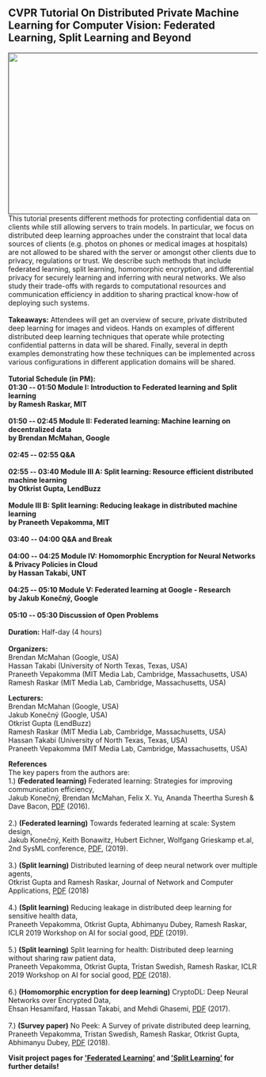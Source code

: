 ## CVPR Tutorial On Distributed Private Machine Learning for Computer Vision: Federated Learning, Split Learning and Beyond

<a href=""><img src="nopeekcvpr.github.io/title.png" align="left" height="325" width="600"> </a>

This tutorial presents different methods for protecting confidential data on clients
while still allowing servers to train models. In particular, we focus on distributed deep learning
approaches under the constraint that local data sources of clients (e.g. photos on phones or
medical images at hospitals) are not allowed to be shared with the server or amongst other
clients due to privacy, regulations or trust. We describe such methods that include federated
learning, split learning, homomorphic encryption, and differential privacy for securely learning
and inferring with neural networks. We also study their trade-offs with regards to computational
resources and communication efficiency in addition to sharing practical know-how of deploying
such systems. 
<br/><br/>
**Takeaways:** Attendees will get an overview of secure, private distributed deep learning for
images and videos. Hands on examples of different distributed deep learning techniques that
operate while protecting confidential patterns in data will be shared. Finally, several in depth
examples demonstrating how these techniques can be implemented across various
configurations in different application domains will be shared.
<br/><br/>
**Tutorial Schedule (in PM): <br/>
01:30 -- 01:50 Module I: Introduction to Federated learning and Split learning <br/> by
Ramesh Raskar, MIT <br/><br/>
01:50 -- 02:45 Module II: Federated learning: Machine learning on decentralized data <br/> by
Brendan McMahan, Google <br/><br/>
02:45 -- 02:55 Q&A <br/><br/>
02:55 -- 03:40 Module III A: Split learning: Resource efficient distributed machine learning  <br/> by Otkrist Gupta, LendBuzz <br/><br/>
Module III B: Split learning: Reducing leakage in distributed machine learning  <br/> by Praneeth Vepakomma, MIT <br/><br/>
03:40 -- 04:00 Q&A and Break<br/><br/>
04:00 -- 04:25 Module IV: Homomorphic Encryption for Neural Networks & Privacy Policies in Cloud <br/> by
Hassan Takabi, UNT <br/><br/>
04:25 -- 05:10 Module V:  Federated learning at Google - Research <br/> by
Jakub Konečný, Google<br/><br/>
05:10 -- 05:30 Discussion of Open Problems <br/><br/>**
**Duration:** Half-day (4 hours)<br/><br/>
**Organizers:**<br/>
Brendan McMahan (Google, USA)<br/>
Hassan Takabi (University of North Texas, Texas, USA)<br/>
Praneeth Vepakomma (MIT Media Lab, Cambridge, Massachusetts, USA)<br/>
Ramesh Raskar (MIT Media Lab, Cambridge, Massachusetts, USA)<br/>

**Lecturers:**<br/>
Brendan McMahan (Google, USA)<br/>
Jakub Konečný (Google, USA)<br/>
Otkrist Gupta (LendBuzz)<br/>
Ramesh Raskar (MIT Media Lab, Cambridge, Massachusetts, USA)<br/>
Hassan Takabi (University of North Texas, Texas, USA)<br/>
Praneeth Vepakomma (MIT Media Lab, Cambridge, Massachusetts, USA) <br/>

**References** <br/>
The key papers from the authors are:<br/>
1.) **(Federated learning)** Federated learning: Strategies for improving communication efficiency, <br/>Jakub Konečný, Brendan McMahan, Felix X. Yu, Ananda Theertha Suresh & Dave Bacon, [PDF](https://arxiv.org/pdf/1610.05492) (2016).<br/><br/>
2.) **(Federated learning)** Towards federated learning at scale: System design, <br/>Jakub Konečný, Keith Bonawitz, Hubert Eichner, Wolfgang Grieskamp et.al, 2nd SysML conference, [PDF](https://www.sysml.cc/doc/2019/193.pdf), (2019).<br/><br/>
3.) **(Split learning)** Distributed learning of deep neural network over multiple agents,<br/> Otkrist Gupta and Ramesh Raskar, Journal of
Network and Computer Applications, [PDF](https://www.sciencedirect.com/science/article/pii/S1084804518301590) (2018) <br/><br/>
4.) **(Split learning)** Reducing leakage in distributed deep learning for sensitive health data,<br/> Praneeth Vepakomma, Otkrist Gupta, Abhimanyu Dubey, Ramesh Raskar, ICLR 2019 Workshop on AI for social good, [PDF](https://aiforsocialgood.github.io/iclr2019/accepted/track1/pdfs/29_aisg_iclr2019.pdf) (2019).<br/><br/>
5.) **(Split learning)** Split learning for health: Distributed deep learning without sharing raw patient data, <br/> Praneeth Vepakomma, Otkrist Gupta, Tristan Swedish, Ramesh Raskar, ICLR 2019 Workshop on AI for social good, [PDF](https://arxiv.org/pdf/1812.00564.pdf) (2018).<br/><br/>
6.) **(Homomorphic encryption for deep learning)** CryptoDL: Deep Neural Networks over Encrypted Data, <br/> Ehsan Hesamifard, Hassan Takabi, and Mehdi Ghasemi, [PDF](https://arxiv.org/pdf/1711.05189) (2017).<br/><br/>
7.) **(Survey paper)** No Peek: A Survey of private distributed deep learning, <br/> Praneeth Vepakomma, Tristan Swedish, Ramesh Raskar, Otkrist Gupta, Abhimanyu Dubey, [PDF](https://arxiv.org/pdf/1812.03288.pdf) (2018).<br/>

**Visit project pages for ['Federated Learning'](https://www.tensorflow.org/federated) and ['Split Learning'](https://splitlearning.github.io/) for further details!** <br/>
